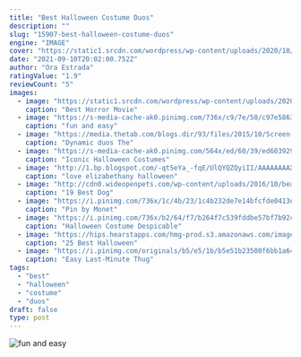 ```yaml
---
title: "Best Halloween Costume Duos"
description: ""
slug: "15907-best-halloween-costume-duos"
engine: "IMAGE"
cover: "https://static1.srcdn.com/wordpress/wp-content/uploads/2020/10/halloween-costumes-2020.jpg"
date: "2021-09-10T20:02:00.752Z"
author: "Ora Estrada"
ratingValue: "1.9"
reviewCount: "5"
images:
  - image: "https://static1.srcdn.com/wordpress/wp-content/uploads/2020/10/halloween-costumes-2020.jpg"
    caption: "Best Horror Movie"
  - image: "https://s-media-cache-ak0.pinimg.com/736x/c9/7e/58/c97e58631328d0bace9fccb06e3aa285.jpg"
    caption: "fun and easy"
  - image: "https://media.thetab.com/blogs.dir/93/files/2015/10/Screen-Shot-2015-10-30-at-11.30.49-AM-900x1024.png"
    caption: "Dynamic duos The"
  - image: "https://s-media-cache-ak0.pinimg.com/564x/ed/60/39/ed6039297dabd0e71b163bec084b90d5.jpg"
    caption: "Iconic Halloween Costumes"
  - image: "http://1.bp.blogspot.com/-qt5eYa_-fqE/UlQYQZQyiII/AAAAAAAAXRg/5asDOPPFJL0/s1600/90s+costume+gwen+stefani.jpg"
    caption: "love elizabethany halloween"
  - image: "http://cdn0.wideopenpets.com/wp-content/uploads/2016/10/beauty-beast.jpg"
    caption: "19 Best Dog"
  - image: "https://i.pinimg.com/736x/1c/4b/23/1c4b232de7e14bfcfde0413ecd2ef9de--bff-halloween.jpg"
    caption: "Pin by Monet"
  - image: "https://i.pinimg.com/736x/b2/64/f7/b264f7c539fddbe57bf7b92cbe0f059f--halloween-costumes-friends-minion-costumes.jpg?b=t"
    caption: "Halloween Costume Despicable"
  - image: "https://hips.hearstapps.com/hmg-prod.s3.amazonaws.com/images/43421703620-dac7dbccf5-h-1560802315.jpg?crop=1xw:1xh;center,top&resize=480:*"
    caption: "25 Best Halloween"
  - image: "https://i.pinimg.com/originals/b5/e5/1b/b5e51b23500f6bb1a642c7dde8033912.jpg"
    caption: "Easy Last-Minute Thug"
tags:
  - "best"
  - "halloween"
  - "costume"
  - "duos"
draft: false
type: post
---
```



![fun and easy](https://s-media-cache-ak0.pinimg.com/736x/c9/7e/58/c97e58631328d0bace9fccb06e3aa285.jpg "fun and easy")


<!--inArticleAds-->

<!--galleryOne-->


<!--inArticleAds-->

<!--galleryTwo-->


<!--galleryThree-->


